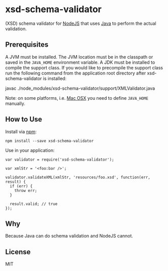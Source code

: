 # xsd-schema-validator


(XSD) schema validator for [NodeJS](nodejs.org) that uses [Java](https://www.java.com) to perform the actual validation.


## Prerequisites

A JVM must be installed.  The JVM location must be in the classpath or saved in the `JAVA_HOME` environment variable.  A JDK must be installed to compile the support class. If you would like to precompile the support class run the following command from the application root directory after xsd-schema-validator is installed:

javac ./node_modules/xsd-schema-validator/support/XMLValidator.java

Note: on some platforms, i.e. [Mac OSX](http://www.mkyong.com/java/how-to-set-java_home-environment-variable-on-mac-os-x/) you need to define `JAVA_HOME` manually.


## How to Use

Install via [npm](http://npmjs.org):

```
npm install --save xsd-schema-validator
```

Use in your application:

```
var validator = require('xsd-schema-validator');

var xmlStr = '<foo:bar />';

validator.validateXML(xmlStr, 'resources/foo.xsd', function(err, result) {
  if (err) {
    throw err;
  }

  result.valid; // true
});
```

## Why

Because Java can do schema validation and NodeJS cannot.


## License

MIT
